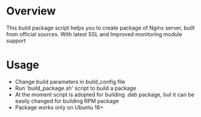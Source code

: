  # Overview

This build package script helps you to create package of Nginx server, built from official sources. With latest SSL and Improved monitoring module support

# Usage

- Change build parameters in build_config file
- Run 'build_package.sh' script to build a package
- At the moment script is adopted for building .deb package, but it can be easily changed for building RPM package
- Package works only on Ubuntu 18+
